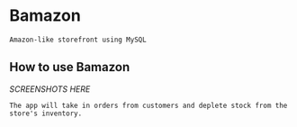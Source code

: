 # Bamazon

`Amazon-like storefront using MySQL`

## How to use Bamazon
*SCREENSHOTS HERE*

`The app will take in orders from customers and deplete stock from the store's inventory.`
